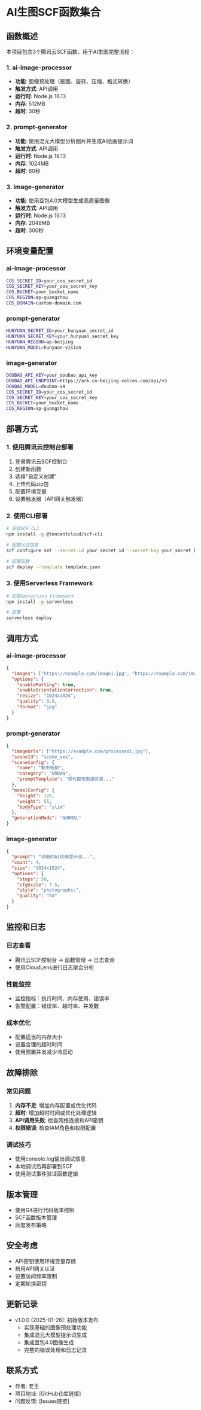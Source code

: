 # AI生图SCF函数集合

## 函数概述

本项目包含3个腾讯云SCF函数，用于AI生图完整流程：

### 1. ai-image-processor
- **功能**: 图像预处理（抠图、旋转、压缩、格式转换）
- **触发方式**: API调用
- **运行时**: Node.js 16.13
- **内存**: 512MB
- **超时**: 30秒

### 2. prompt-generator
- **功能**: 使用混元大模型分析图片并生成AI绘画提示词
- **触发方式**: API调用
- **运行时**: Node.js 16.13
- **内存**: 1024MB
- **超时**: 60秒

### 3. image-generator
- **功能**: 使用豆包4.0大模型生成高质量图像
- **触发方式**: API调用
- **运行时**: Node.js 16.13
- **内存**: 2048MB
- **超时**: 300秒

## 环境变量配置

### ai-image-processor
```bash
COS_SECRET_ID=your_cos_secret_id
COS_SECRET_KEY=your_cos_secret_key
COS_BUCKET=your_bucket_name
COS_REGION=ap-guangzhou
COS_DOMAIN=custom-domain.com
```

### prompt-generator
```bash
HUNYUAN_SECRET_ID=your_hunyuan_secret_id
HUNYUAN_SECRET_KEY=your_hunyuan_secret_key
HUNYUAN_REGION=ap-beijing
HUNYUAN_MODEL=hunyuan-vision
```

### image-generator
```bash
DOUBAO_API_KEY=your_doubao_api_key
DOUBAO_API_ENDPOINT=https://ark.cn-beijing.volces.com/api/v3
DOUBAO_MODEL=doubao-v4
COS_SECRET_ID=your_cos_secret_id
COS_SECRET_KEY=your_cos_secret_key
COS_BUCKET=your_bucket_name
COS_REGION=ap-guangzhou
```

## 部署方式

### 1. 使用腾讯云控制台部署
1. 登录腾讯云SCF控制台
2. 创建新函数
3. 选择"自定义创建"
4. 上传代码zip包
5. 配置环境变量
6. 设置触发器（API网关触发器）

### 2. 使用CLI部署
```bash
# 安装SCF CLI
npm install -g @tencentcloud/scf-cli

# 配置认证信息
scf configure set --secret-id your_secret_id --secret-key your_secret_key --region ap-guangzhou

# 部署函数
scf deploy --template template.json
```

### 3. 使用Serverless Framework
```bash
# 安装Serverless Framework
npm install -g serverless

# 部署
serverless deploy
```

## 调用方式

### ai-image-processor
```json
{
  "images": ["https://example.com/image1.jpg", "https://example.com/image2.jpg"],
  "options": {
    "enableMatting": true,
    "enableOrientationCorrection": true,
    "resize": "1024x1024",
    "quality": 0.9,
    "format": "jpg"
  }
}
```

### prompt-generator
```json
{
  "imageUrls": ["https://example.com/processed1.jpg"],
  "sceneId": "scene_xxx",
  "sceneConfig": {
    "name": "都市街拍",
    "category": "URBAN",
    "promptTemplate": "现代都市街道背景..."
  },
  "modelConfig": {
    "height": 170,
    "weight": 55,
    "bodyType": "slim"
  },
  "generationMode": "NORMAL"
}
```

### image-generator
```json
{
  "prompt": "详细的AI绘画提示词...",
  "count": 4,
  "size": "1024x1024",
  "options": {
    "steps": 50,
    "cfgScale": 7.5,
    "style": "photographic",
    "quality": "hd"
  }
}
```

## 监控和日志

### 日志查看
- 腾讯云SCF控制台 → 函数管理 → 日志查询
- 使用CloudLens进行日志聚合分析

### 性能监控
- 监控指标：执行时间、内存使用、错误率
- 告警配置：错误率、超时率、并发数

### 成本优化
- 配置适当的内存大小
- 设置合理的超时时间
- 使用预置并发减少冷启动

## 故障排除

### 常见问题
1. **内存不足**: 增加内存配置或优化代码
2. **超时**: 增加超时时间或优化处理逻辑
3. **API调用失败**: 检查网络连接和API密钥
4. **权限错误**: 检查IAM角色和权限配置

### 调试技巧
- 使用console.log输出调试信息
- 本地调试后再部署到SCF
- 使用测试事件验证函数逻辑

## 版本管理

- 使用Git进行代码版本控制
- SCF函数版本管理
- 灰度发布策略

## 安全考虑

- API密钥使用环境变量存储
- 启用API网关认证
- 设置访问频率限制
- 定期轮换密钥

## 更新记录

- v1.0.0 (2025-01-26): 初始版本发布
  - 实现基础的图像预处理功能
  - 集成混元大模型提示词生成
  - 集成豆包4.0图像生成
  - 完整的错误处理和日志记录

## 联系方式

- 作者: 老王
- 项目地址: [GitHub仓库链接]
- 问题反馈: [Issues链接]